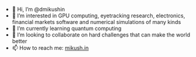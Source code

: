 - 👋 Hi, I’m @dmikushin
- 👀 I’m interested in GPU computing, eyetracking research, electronics, financial markets software and numerical simulations of many kinds
- 🌱 I’m currently learning quantum computing
- 💞️ I’m looking to collaborate on hard challenges that can make the world better
- 📫 How to reach me: [mikush.in](https://mikush.in)

<!---
dmikushin/dmikushin is a ✨ special ✨ repository because its `README.md` (this file) appears on your GitHub profile.
You can click the Preview link to take a look at your changes.
--->
